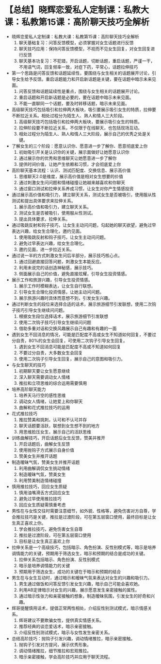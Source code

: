 # 【总结】晓辉恋爱私人定制课：私教大课：私教第15课：高阶聊天技巧全解析

-   晓辉恋爱私人定制课：私教大课：私教第15课：高阶聊天技巧全解析
    1.  聊天基础复习：问答反馈模型，必须掌握对女生话题进行反馈
    2.  聊天技巧应用：保持问答反馈模型，不视而不见女生回复，对女生回复进行反馈
    3.  聊天基本功复习：不犯错，开启话题，切断话题，重启话题，严谨一干，不用语气词，回复频率一致，对症下药，平常心，话题拉伸技巧
-   第一个思路是问答反馈和话题延续性，要围绕与女生相关的话题展开讨论，引导女生给予反馈。重启话题能力和开启新话题是关键，要在话题中暗示未来见面。
    1.  问答反馈和话题延续性是重点，围绕与女生相关的话题展开讨论。
    2.  重启话题和开启新话题是必要的，要在话题中暗示未来见面。
    3.  不能一直聊同一个话题，要及时转移话题，暗示未来见面。
-   高级聊天技巧包括吸引和拉伸两大板块，吸引要展示吸引女生的特质，拉伸要不断拉近关系。相处过程分为陌生人、熟人和情人三大阶段。
    1.  高级聊天技巧包括吸引和拉伸两大板块，要展示吸引女生的特质。
    2.  拉伸阶段要不断拉近关系，不仅限于在线聊天，也包括现场互动。
    3.  相处过程分为陌生人、熟人和情人三大阶段，展示自己的优秀之处是关键。
-   了解女生的三个阶段：愿意认识你、愿意进一步了解你、愿意彻底爱上你
    1.  初始吸引开关是认识你的关键，展示面做好让她愿意认识你
    2.  通过展示你的优秀和思维聊天让她愿意进一步了解你
    3.  提供时间价值，让她产生依赖和习惯，才会彻底爱上你
-   高阶聊天基本流程：认识、测试匹配度、交换信息、展示高价值
    1.  思维聊天2.0是维度，展示高价值是相对女生想要的价值
    2.  通过刺激女生问问题和情绪碰撞让她越来越喜欢和你聊天
    3.  通过窗口测试和拉伸关系养成习惯，让女生对你产生情感投资
-   通过展示高价值和吸引力，建立聊天关系，测试女生是否被吸引，使用服从性测试和提出具体要求来拉伸关系。
    1.  展示高价值和吸引力，建立聊天关系。
    2.  测试女生是否被吸引，使用服从性测试。
    3.  提出具体要求，拉伸关系。
-   通过吸跳反射和钩子技巧，让女生主动问问题，勾起她的聊天欲望，避免过早表达兴趣，给女生合理化，邀约见面。
    1.  使用吸跳反射和钩子技巧，让女生主动问问题。
    2.  避免过早表达兴趣，给女生合理化。
    3.  邀约见面，进一步拉近关系。
-   通过说一半的方式刺激女生问后半部分，展示技巧核心点。
    1.  通过回避直接回答问题，刺激女生本能反应。
    2.  利用未说完的话创造神秘感，展示技巧。
    3.  侧面展示自己的价值，避免直接炫耀，引导女生投资情感。
-   展示工作和旅游兴趣，引导女生投资情感。
    1.  展示工作时模糊表达，让女生自行联想。
    2.  引导女生合理化投资情感，让她主动问问题。
    3.  展示旅游兴趣时具体而意想不到，引发女生兴趣。
-   通过判断女生的段位来选择合适的话术，展示旅游细节引发联想，使用二次钩子技巧引导女生继续问问题。
    1.  根据女生段位选择话术，展示旅游细节引发联想
    2.  使用二次钩子技巧引导女生继续问问题
    3.  借助多重对话和交换风趣展示自己有趣和有趣的一面
-   遇到女生不回消息的情况，可能是匹配度不高或女生不知道如何回复，不要过分自责，80%的女生会回复，可使用二次钩子引导女生回复。
    1.  遇到女生不回消息可能是匹配度不高或不知道如何回复
    2.  不要过分自责，大多数女生会回复
    3.  使用二次钩子引导女生回复，展示自己的意图和吸引力。
-   与女生聊天的技巧
    1.  初期聊天要让女生愿意继续
    2.  深入聊天需要调动女人情绪
    3.  推拉和立项思维的综合运用需要慎用
-   培养高阶聊天能力
    1.  培养天马行空的感性思维
    2.  调动女人情绪，让她爱上和你聊天
    3.  曲解和花式推拉技巧的运用
-   花式推拉技巧
    1.  推拉赞美和挑刺，认可和不认可并存
    2.  聊天话题要活跃，联想到女生想不到的地方
    3.  用思维脸压女生，展示自己的活跃思维
-   训练曲解技巧，开启话题后女生反馈，赞美并推开
    1.  开启话题后，曲解女生反馈
    2.  使用抛钩子方式展示自身价值
    3.  赞美女生并推开话题
-   制造暧昧气氛，赞美女生并推开话题
    1.  利用曲解调侃女生挑动情绪
    2.  制造暧昧气氛，赞美女生
    3.  利用赞美制造情绪碰撞
-   慎用推拉技巧，回应女生质疑
    1.  慎用油嘴滑舌方式回应女生
    2.  避免过早使用推拉技巧
    3.  回应女生质疑需慎重考虑
-   男性在与女性交往时需要注意细节，如外貌、性格等，避免伤害对方自尊，学会推拉技巧是关键，推拉是过渡阶段，可在第五层窗口使用，最终目标是让女生真正喜欢上你。
    1.  学会推拉技巧，避免伤害女生自尊
    2.  推拉是过渡阶段，可在第五层窗口使用
    3.  目标是让女生真正喜欢上你
-   拉伸关系是一个高级技巧，包括暗示、角色扮演、反性别模式等，暗示是培养调情能力的关键，预期用于筛选女生，暗示和预期的结合是成功的关键。
    1.  拉伸关系包括暗示、角色扮演、反性别模式
    2.  暗示是培养调情能力的关键
    3.  预期用于筛选女生，成功的关键在于暗示和预期的结合
-   男生在与女生互动时，通过暗示和暧昧气氛来表达对女生的兴趣和吸引力。
    1.  男生通过做饭和问答反馈引发女生兴趣，暗示自己可能会喜欢她。
    2.  利用AB定律暗示对女生的兴趣，展示愿意发生亲密接触的属性。
    3.  通过暗示性张力和亲密接触的想象，制造暧昧氛围，引发女生的好奇和兴趣。
-   辉哥提醒慎用话术，提倡正常两性相处，介绍反性别测试模式，暗示情感关系。
    1.  辉哥建议不要欺骗女性，提供真实情感关系。
    2.  推荐经典的谈恋爱话术，暗示亲密接触。
    3.  介绍反性别测试模式，暗示与女性发生亲密关系。
-   总结高阶技巧：抛钩子引发兴趣，调动情绪推拉，暗示亲密接触。
    1.  抛钩子引发对方提问，展示优秀形象。
    2.  调动情绪推拉，细节推拉和宏观推拉。
    3.  暗示亲密接触，学会高阶技巧并应用于聊天流程。